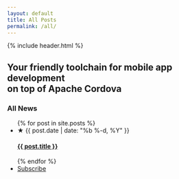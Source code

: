 ```yaml
---
layout: default
title: All Posts
permalink: /all/
---
```

{% include header.html %}
<section id="header" class="small">
    <div class="headline">
        <div class="wrapper">
            <h1>Your friendly toolchain for mobile app development <br><span>on top of Apache Cordova</span></h1>
        </div>
    </div>
</section>
<section id="blog">
    <div class="wrapper">
        <h3>All News</h3>
            <ul class="post-list">
                {% for post in site.posts %}
                <li><span class="post-meta"><span class="star">★ </span>{{ post.date | date: "%b %-d, %Y" }}</span><h4><a class="post-link" href="{{ post.url | prepend: site.baseurl }}">{{ post.title }}</a></h4></li>
                {% endfor %}
                <li><a class="all-post-link" href="{{ "/feed.xml" | prepend: site.baseurl }}">Subscribe</a></li>
            </ul>
          </table>
    </div>
</section>
